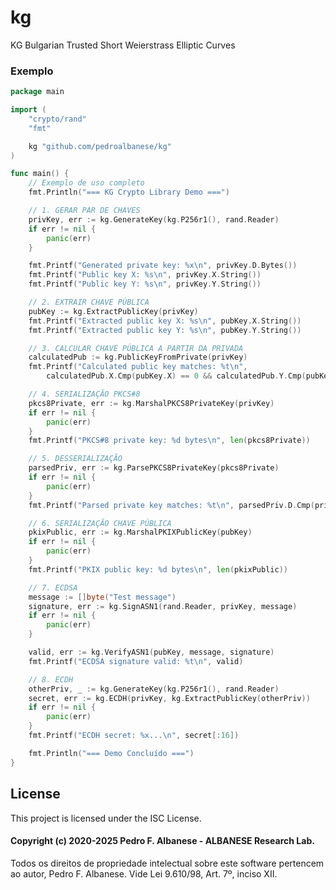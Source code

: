 # kg
KG Bulgarian Trusted Short Weierstrass Elliptic Curves

### Exemplo
```go
package main

import (
	"crypto/rand"
	"fmt"

	kg "github.com/pedroalbanese/kg"
)

func main() {
	// Exemplo de uso completo
	fmt.Println("=== KG Crypto Library Demo ===")

	// 1. GERAR PAR DE CHAVES
	privKey, err := kg.GenerateKey(kg.P256r1(), rand.Reader)
	if err != nil {
		panic(err)
	}

	fmt.Printf("Generated private key: %x\n", privKey.D.Bytes())
	fmt.Printf("Public key X: %s\n", privKey.X.String())
	fmt.Printf("Public key Y: %s\n", privKey.Y.String())

	// 2. EXTRAIR CHAVE PÚBLICA
	pubKey := kg.ExtractPublicKey(privKey)
	fmt.Printf("Extracted public key X: %s\n", pubKey.X.String())
	fmt.Printf("Extracted public key Y: %s\n", pubKey.Y.String())

	// 3. CALCULAR CHAVE PÚBLICA A PARTIR DA PRIVADA
	calculatedPub := kg.PublicKeyFromPrivate(privKey)
	fmt.Printf("Calculated public key matches: %t\n",
		calculatedPub.X.Cmp(pubKey.X) == 0 && calculatedPub.Y.Cmp(pubKey.Y) == 0)

	// 4. SERIALIZAÇÃO PKCS#8
	pkcs8Private, err := kg.MarshalPKCS8PrivateKey(privKey)
	if err != nil {
		panic(err)
	}
	fmt.Printf("PKCS#8 private key: %d bytes\n", len(pkcs8Private))

	// 5. DESSERIALIZAÇÃO
	parsedPriv, err := kg.ParsePKCS8PrivateKey(pkcs8Private)
	if err != nil {
		panic(err)
	}
	fmt.Printf("Parsed private key matches: %t\n", parsedPriv.D.Cmp(privKey.D) == 0)

	// 6. SERIALIZAÇÃO CHAVE PÚBLICA
	pkixPublic, err := kg.MarshalPKIXPublicKey(pubKey)
	if err != nil {
		panic(err)
	}
	fmt.Printf("PKIX public key: %d bytes\n", len(pkixPublic))

	// 7. ECDSA
	message := []byte("Test message")
	signature, err := kg.SignASN1(rand.Reader, privKey, message)
	if err != nil {
		panic(err)
	}

	valid, err := kg.VerifyASN1(pubKey, message, signature)
	fmt.Printf("ECDSA signature valid: %t\n", valid)

	// 8. ECDH
	otherPriv, _ := kg.GenerateKey(kg.P256r1(), rand.Reader)
	secret, err := kg.ECDH(privKey, kg.ExtractPublicKey(otherPriv))
	if err != nil {
		panic(err)
	}
	fmt.Printf("ECDH secret: %x...\n", secret[:16])

	fmt.Println("=== Demo Concluído ===")
}
```

## License

This project is licensed under the ISC License.

#### Copyright (c) 2020-2025 Pedro F. Albanese - ALBANESE Research Lab.  
Todos os direitos de propriedade intelectual sobre este software pertencem ao autor, Pedro F. Albanese. Vide Lei 9.610/98, Art. 7º, inciso XII.
